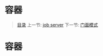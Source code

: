 #  容器

   > [目录](<index.md>)
   > 上一节: [job server](<1.9.md>)
   > 下一节: [门面模式](<2.1.md>)


   容器
========